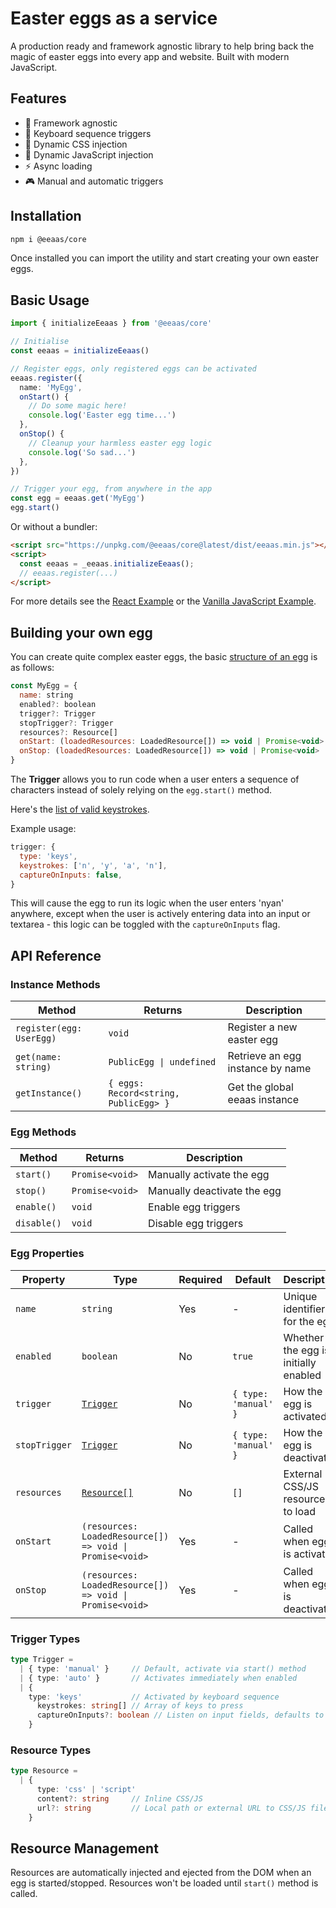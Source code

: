 # Easter eggs as a service

A production ready and framework agnostic library to help bring back the magic of easter eggs into every app and website. Built with modern JavaScript.


## Features

- 🎯 Framework agnostic
- 🔑 Keyboard sequence triggers
- 🎨 Dynamic CSS injection
- 📜 Dynamic JavaScript injection
- ⚡ Async loading
- 🎮 Manual and automatic triggers


## Installation

```bash
npm i @eeaas/core
```

Once installed you can import the utility and start creating your own easter eggs.


## Basic Usage

```typescript
import { initializeEeaas } from '@eeaas/core'

// Initialise
const eeaas = initializeEeaas()

// Register eggs, only registered eggs can be activated
eeaas.register({
  name: 'MyEgg',
  onStart() {
    // Do some magic here!
    console.log('Easter egg time...')
  },
  onStop() {
    // Cleanup your harmless easter egg logic
    console.log('So sad...')
  },
})

// Trigger your egg, from anywhere in the app
const egg = eeaas.get('MyEgg')
egg.start()
```

Or without a bundler:

```html
<script src="https://unpkg.com/@eeaas/core@latest/dist/eeaas.min.js"></script>
<script>
  const eeaas = _eeaas.initializeEeaas();
  // eeaas.register(...)
</script>
```

For more details see the [React Example](./examples/react.md) or the [Vanilla JavaScript Example](./examples/javascript.md).


## Building your own egg

You can create quite complex easter eggs, the basic [structure of an egg](./src/types/types_global.ts#L28) is as follows:
```javascript
const MyEgg = {
  name: string
  enabled?: boolean
  trigger?: Trigger
  stopTrigger?: Trigger
  resources?: Resource[]
  onStart: (loadedResources: LoadedResource[]) => void | Promise<void>
  onStop: (loadedResources: LoadedResource[]) => void | Promise<void>
}
```

The __Trigger__ allows you to run code when a user enters a sequence of characters instead of solely relying on the `egg.start()` method.

Here's the [list of valid keystrokes](./src/types/types_keys.ts).

Example usage:
```javascript
trigger: {
  type: 'keys',
  keystrokes: ['n', 'y', 'a', 'n'],
  captureOnInputs: false,
}
```

This will cause the egg to run its logic when the user enters 'nyan' anywhere, except when the user is actively entering data into an input or textarea - this logic can be toggled with the `captureOnInputs` flag.


## API Reference

### Instance Methods

Method | Returns | Description
-------|---------|-------------
`register(egg: UserEgg)` | `void` | Register a new easter egg
`get(name: string)` | `PublicEgg \| undefined` | Retrieve an egg instance by name
`getInstance()` | `{ eggs: Record<string, PublicEgg> }` | Get the global eeaas instance

### Egg Methods

Method | Returns | Description
-------|---------|-------------
`start()` | `Promise<void>` | Manually activate the egg
`stop()` | `Promise<void>` | Manually deactivate the egg
`enable()` | `void` | Enable egg triggers
`disable()` | `void` | Disable egg triggers

### Egg Properties

Property | Type | Required | Default | Description
---------|------|----------|---------|-------------
`name` | `string` | Yes | - | Unique identifier for the egg
`enabled` | `boolean` | No | `true` | Whether the egg is initially enabled
`trigger` | [`Trigger`](#trigger-types) | No | `{ type: 'manual' }` | How the egg is activated
`stopTrigger` | [`Trigger`](#trigger-types) | No | `{ type: 'manual' }` | How the egg is deactivated
`resources` | [`Resource[]`](#resource-types) | No | `[]` | External CSS/JS resources to load
`onStart` | `(resources: LoadedResource[]) => void \| Promise<void>` | Yes | - | Called when egg is activated
`onStop` | `(resources: LoadedResource[]) => void \| Promise<void>` | Yes | - | Called when egg is deactivated

### Trigger Types

```typescript
type Trigger =
  | { type: 'manual' }     // Default, activate via start() method
  | { type: 'auto' }       // Activates immediately when enabled
  | {
    type: 'keys'           // Activated by keyboard sequence
      keystrokes: string[] // Array of keys to press
      captureOnInputs?: boolean // Listen on input fields, defaults to true)
    }
```

### Resource Types

```typescript
type Resource =
  | {
      type: 'css' | 'script'
      content?: string     // Inline CSS/JS
      url?: string         // Local path or external URL to CSS/JS file
    }
```


## Resource Management

Resources are automatically injected and ejected from the DOM when an egg is started/stopped. Resources won't be loaded until `start()` method is called.
